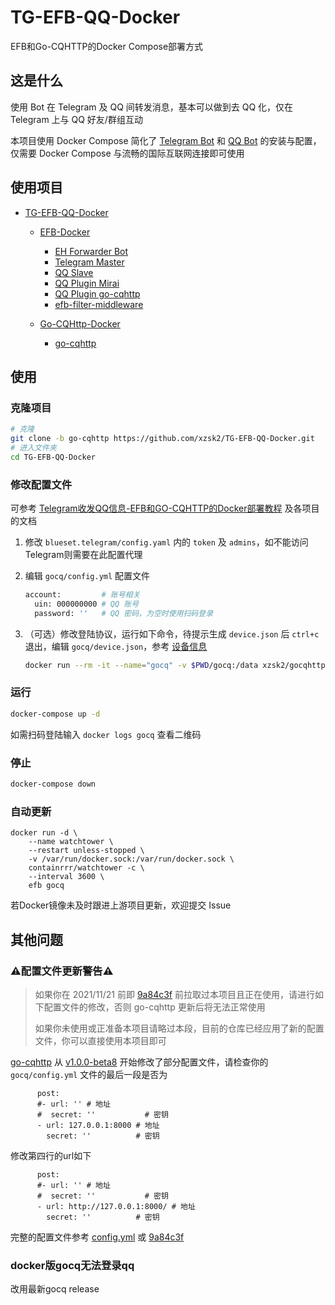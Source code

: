 # TG-EFB-QQ-Docker

EFB和Go-CQHTTP的Docker Compose部署方式

## 这是什么

使用 Bot 在 Telegram 及 QQ 间转发消息，基本可以做到去 QQ 化，仅在 Telegram 上与 QQ 好友/群组互动

本项目使用 Docker Compose 简化了 [Telegram Bot](https://github.com/ehForwarderBot/ehForwarderBot) 和 [QQ Bot](https://github.com/Mrs4s/go-cqhttp) 的安装与配置，仅需要 Docker Compose 与流畅的国际互联网连接即可使用

## 使用项目

- [TG-EFB-QQ-Docker](https://github.com/xzsk2/TG-EFB-QQ-Docker)

  - [EFB-Docker](https://github.com/xzsk2/EFB-Docker)
    - [EH Forwarder Bot](https://github.com/ehForwarderBot/ehForwarderBot)
    - [Telegram Master](https://github.com/ehForwarderBot/efb-telegram-master)
    - [QQ Slave](https://github.com/milkice233/efb-qq-slave)
    - [QQ Plugin Mirai](https://github.com/milkice233/efb-qq-plugin-mirai)
    - [QQ Plugin go-cqhttp](https://github.com/XYenon/efb-qq-plugin-go-cqhttp)
    - [efb-filter-middleware](https://github.com/xzsk2/efb-filter-middleware)

  - [Go-CQHttp-Docker](https://github.com/xzsk2/Go-CQHTTP-Docker)
    - [go-cqhttp](https://github.com/Mrs4s/go-cqhttp)

## 使用

### 克隆项目

```bash
# 克隆
git clone -b go-cqhttp https://github.com/xzsk2/TG-EFB-QQ-Docker.git
# 进入文件夹
cd TG-EFB-QQ-Docker
```

### 修改配置文件

可参考 [Telegram收发QQ信息-EFB和GO-CQHTTP的Docker部署教程](https://sakari.top/2021/11/15/tg-qq-gocq/) 及各项目的文档

1. 修改 `blueset.telegram/config.yaml` 内的 `token` 及 `admins`，如不能访问Telegram则需要在此配置代理

2. 编辑 `gocq/config.yml` 配置文件

    ```bash
    account:         # 账号相关
      uin: 000000000 # QQ 账号
      password: ''   # QQ 密码，为空时使用扫码登录
    ```

3. （可选）修改登陆协议，运行如下命令，待提示生成 `device.json` 后 `ctrl+c` 退出，编辑 `gocq/device.json`，参考 [设备信息](https://docs.go-cqhttp.org/guide/config.html#%E8%AE%BE%E5%A4%87%E4%BF%A1%E6%81%AF)

    ```bash
    docker run --rm -it --name="gocq" -v $PWD/gocq:/data xzsk2/gocqhttp-docker:latest
    ```

### 运行

```bash
docker-compose up -d
```

如需扫码登陆输入 `docker logs gocq` 查看二维码

### 停止

```bash
docker-compose down
```

### 自动更新

```
docker run -d \
    --name watchtower \
    --restart unless-stopped \
    -v /var/run/docker.sock:/var/run/docker.sock \
    containrrr/watchtower -c \
    --interval 3600 \
    efb gocq
```

若Docker镜像未及时跟进上游项目更新，欢迎提交 Issue

## 其他问题

### ⚠️配置文件更新警告⚠️

>如果你在 2021/11/21 前即 [9a84c3f](https://github.com/xzsk2/TG-EFB-QQ-Docker/commit/9a84c3f5850366c642cd3801e34068b182562b07) 前拉取过本项目且正在使用，请进行如下配置文件的修改，否则 go-cqhttp 更新后将无法正常使用
>
>如果你未使用或正准备本项目请略过本段，目前的仓库已经应用了新的配置文件，你可以直接使用本项目即可

[go-cqhttp](https://github.com/Mrs4s/go-cqhttp) 从 [v1.0.0-beta8](https://github.com/Mrs4s/go-cqhttp/releases/tag/v1.0.0-beta8) 开始修改了部分配置文件，请检查你的 `gocq/config.yml` 文件的最后一段是否为

```
      post:
      #- url: '' # 地址
      #  secret: ''           # 密钥
      - url: 127.0.0.1:8000 # 地址
        secret: ''          # 密钥
```

修改第四行的url如下

```
      post:
      #- url: '' # 地址
      #  secret: ''           # 密钥
      - url: http://127.0.0.1:8000/ # 地址
        secret: ''          # 密钥
```

完整的配置文件参考 [config.yml](gocq/config.yml) 或 [9a84c3f](https://github.com/xzsk2/TG-EFB-QQ-Docker/commit/9a84c3f5850366c642cd3801e34068b182562b07)

### docker版gocq无法登录qq
改用最新gocq release

